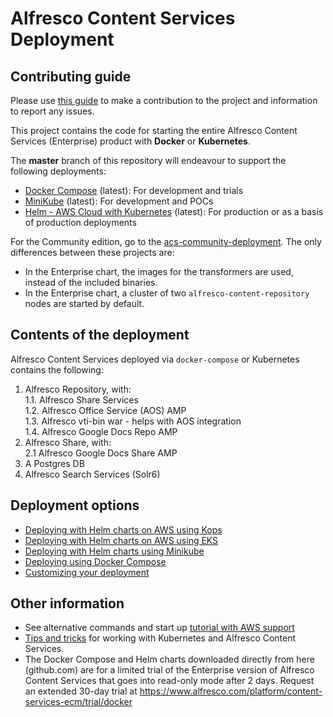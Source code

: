 
# Alfresco Content Services Deployment

## Contributing guide
Please use [this guide](CONTRIBUTING.md) to make a contribution to the project and information to report any issues.

This project contains the code for starting the entire Alfresco Content Services (Enterprise) product with **Docker** or **Kubernetes**.

The **master** branch of this repository will endeavour to support the following deployments:
- [Docker Compose](docs/docker-compose-deployment.md) (latest): For development and trials
- [MiniKube](docs/helm-deployment-minikube.md) (latest): For development and POCs
- [Helm - AWS Cloud with Kubernetes](docs/helm-deployment-aws_cloud.md) (latest): For production or as a basis of production deployments

For the Community edition, go to the [acs-community-deployment](https://github.com/Alfresco/acs-community-deployment).
The only differences between these projects are:
* In the Enterprise chart, the images for the transformers are used, instead of the included binaries.
* In the Enterprise chart, a cluster of two `alfresco-content-repository` nodes are started by default.

## Contents of the deployment
Alfresco Content Services deployed via `docker-compose` or Kubernetes contains the following:
1. Alfresco Repository, with:  
1.1. Alfresco Share Services   
1.2. Alfresco Office Service (AOS) AMP  
1.3. Alfresco vti-bin war - helps with AOS integration  
1.4. Alfresco Google Docs Repo AMP  
2. Alfresco Share, with:  
2.1 Alfresco Google Docs Share AMP  
3. A Postgres DB  
4. Alfresco Search Services (Solr6)

## Deployment options
* [Deploying with Helm charts on AWS using Kops](docs/helm-deployment-aws_cloud.md)
* [Deploying with Helm charts on AWS using EKS](docs/helm-deployment-aws_eks.md)
* [Deploying with Helm charts using Minikube](docs/helm-deployment-minikube.md)
* [Deploying using Docker Compose](docs/docker-compose-deployment.md)
* [Customizing your deployment](docs/customising-deployment.md)

## Other information
* See alternative commands and start up [tutorial with AWS support](https://github.com/Alfresco/alfresco-anaxes-shipyard/blob/master/docs/running-a-cluster.md)
* [Tips and tricks](https://github.com/Alfresco/alfresco-anaxes-shipyard/blob/master/docs/tips-and-tricks.md) for working with Kubernetes and Alfresco Content Services.
* The Docker Compose and Helm charts downloaded directly from here (github.com) are for
 a limited trial of the Enterprise version of Alfresco Content Services that goes into read-only mode after 2 days. 
 Request an extended 30-day trial at 
 https://www.alfresco.com/platform/content-services-ecm/trial/docker
